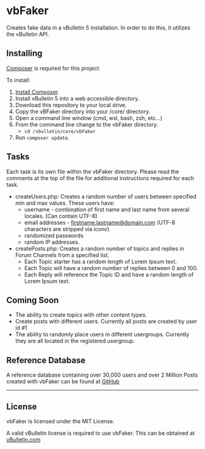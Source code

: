 # vbFaker
Creates fake data in a vBulletin 5 installation. In order to do this, it utilizes the vBulletin API.

## Installing

[Composer](https://getcomposer.org/) is required for this project.

To install:

1. [Install Composer](https://getcomposer.org/download/).
1. Install vBulletin 5 into a web accessible directory.
1. Download this repository to your local drive. 
1. Copy the vBFaker directory into your /core/ directory. 
1. Open a command line window (cmd, wsl, bash, zsh, etc...)
1. From the command line change to the vbFaker directory. 
    - `cd /vbulletin/core/vbFaker`
1. Run `composer update`.

## Tasks

Each task is its own file within the vbFaker directory. Please read the comments at the top of the file for additional instructions required for each task.

- createUsers.php: Creates a random number of users between specified min and max values. These users have:
  - username - combination of first name and last name from several locales. (Can contain UTF-8)
  - email addresses - firstname.lastname@domain.com (UTF-8 characters are stripped via iconv)
  - randomized passwords
  - random IP addresses.
- createPosts.php: Creates a random number of topics and replies in Forum Channels from a specified list.
  - Each Topic starter has a random length of Lorem Ipsum text.
  - Each Topic will have a random number of replies between 0 and 100.
  - Each Reply will reference the Topic ID and have a random length of Lorem Ipsum text.

## Coming Soon

- The ability to create topics with other content types.
- Create posts with different users. Currently all posts are created by user id #1
- The ability to randomly place users in different usergroups. Currently they are all located in the registered usergroup.

## Reference Database

A reference database containing over 30,000 users and over 2 Million Posts created with vbFaker can be found at [GitHub]()

---

## License

vbFaker is licensed under the MIT License.

A valid vBulletin license is required to use vbFaker. This can be obtained at [vBulletin.com](https://www.vbulletin.com)
